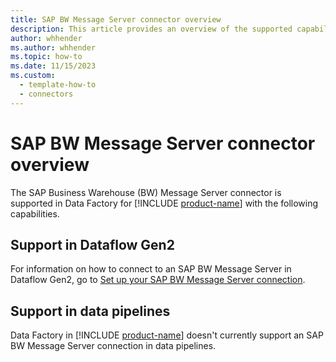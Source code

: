 ```yaml
---
title: SAP BW Message Server connector overview
description: This article provides an overview of the supported capabilities of the SAP BW Message Server connector.
author: whhender
ms.author: whhender
ms.topic: how-to
ms.date: 11/15/2023
ms.custom:
  - template-how-to
  - connectors
---
```


# SAP BW Message Server connector overview

The SAP Business Warehouse (BW) Message Server connector is supported in Data Factory for [!INCLUDE [product-name](../includes/product-name.md)] with the following capabilities.


## Support in Dataflow Gen2

For information on how to connect to an SAP BW Message Server in Dataflow Gen2, go to [Set up your SAP BW Message Server connection](connector-sap-bw-message-server.md).

## Support in data pipelines

Data Factory in [!INCLUDE [product-name](../includes/product-name.md)] doesn't currently support an SAP BW Message Server connection in data pipelines.
